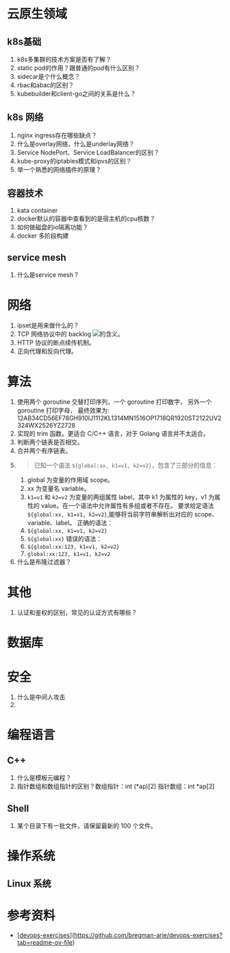 # 云原生领域

## k8s基础

1. k8s多集群的技术方案是否有了解？
2. static pod的作用？跟普通的pod有什么区别？
3. sidecar是个什么概念？
4. rbac和abac的区别？
5. kubebuilder和client-go之间的关系是什么？

## k8s 网络

1. nginx ingress存在哪些缺点？
2. 什么是overlay网络，什么是underlay网络？
3. Service NodePort、Service LoadBalancer的区别？
4. kube-proxy的iptables模式和ipvs的区别？
5. 举一个熟悉的网络插件的原理？

## 容器技术

1. kata container
2. docker默认的容器中查看到的是宿主机的cpu核数？
3. 如何做磁盘的io隔离功能？
4. docker 多阶段构建

## service mesh

1. 什么是service mesh？

# 网络

1. ipset是用来做什么的？
2. TCP 网络协议中的 backlog ![](/linux-backlog/)的含义。
3. HTTP 协议的断点续传机制。
4. 正向代理和反向代理。
 

# 算法

1. 使用两个 goroutine 交替打印序列，一个 goroutine 打印数字， 另外一个 goroutine 打印字母， 最终效果为: 12AB34CD56EF78GH910IJ1112KL1314MN1516OP1718QR1920ST2122UV2324WX2526YZ2728
2. 实现的 trim 函数。更适合 C/C++ 语言，对于 Golang 语言并不太适合。
3. 判断两个链表是否相交。
4. 合并两个有序链表。
5. > 已知一个语法 `${global:xx, k1=v1, k2=v2}`，包含了三部分的信息：
	1. global 为变量的作用域 scope。
	2. xx 为变量名 variable。
	3. `k1=v1` 和 `k2=v2` 为变量的两组属性 label，其中 k1 为属性的 key，v1 为属性的 value。在一个语法中允许属性有多组或者不存在。
	要求给定语法 `${global:xx, k1=v1, k2=v2}`,能够将当前字符串解析出对应的 scope、variable、label。
	正确的语法：
	1. `${global:xx, k1=v1, k2=v2}`
	2. `${global:xx}`
	错误的语法：
	1. `${global:xx:123, k1=v1, k2=v2}`
	2. `global:xx:123, k1=v1, k2=v2`
6. 什么是布隆过滤器？

# 其他

1. 认证和鉴权的区别，常见的认证方式有哪些？
# 数据库

# 安全
1. 什么是中间人攻击
2. 
# 编程语言
## C++

1. 什么是模板元编程？
2. 指针数组和数组指针的区别？数组指针：int (*ap)[2] 指针数组：int *ap[2]
## Shell
1. 某个目录下有一批文件，请保留最新的 100 个文件。

# 操作系统
## Linux 系统
# 参考资料
- [[devops-exercises](https://github.com/bregman-arie/devops-exercises)](https://github.com/bregman-arie/devops-exercises?tab=readme-ov-file)